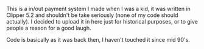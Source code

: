 This is a in/out payment system I made when I was a kid, it was written in Clipper 5.2 and shouldn't be take seriously (none of my code should actually).
I decided to upload it in here just for historical purposes, or to give people a reason for a good laugh.

Code is basically as it was back then, I haven't touched it since mid 90's.
